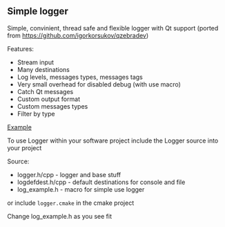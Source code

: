 Simple logger
-------------

Simple, convinient, thread safe and flexible logger with Qt support
(ported from https://github.com/igorkorsukov/qzebradev)

Features:
* Stream input
* Many destinations 
* Log levels, messages types, messages tags
* Very small overhead for disabled debug (with use macro) 
* Catch Qt messages
* Custom output format
* Custom messages types
* Filter by type

[Example](tests/main.cpp)

To use Logger within your software project include the Logger source into your project

Source:
* logger.h/cpp - logger and base stuff
* logdefdest.h/cpp - default destinations for console and file 
* log_example.h - macro for simple use logger

or include `logger.cmake` in the cmake project

Change log_example.h as you see fit
